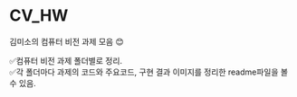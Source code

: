 # CV_HW
김미소의 컴퓨터 비전 과제 모음 😊

✅컴퓨터 비전 과제 폴더별로 정리.                                                                                 
✅각 폴더마다 과제의 코드와 주요코드, 구현 결과 이미지를 정리한 readme파일을 볼 수 있음.
